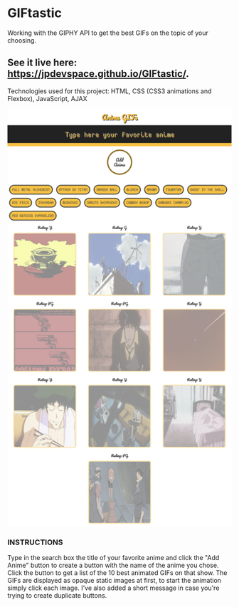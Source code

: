 # GIFtastic
Working with the GIPHY API to get the best GIFs on the topic of your choosing. 

## See it live here: https://jpdevspace.github.io/GIFtastic/.

Technologies used for this project: HTML, CSS (CSS3 animations and Flexbox), JavaScript, AJAX

![alt text][screenshot]

[screenshot]: https://github.com/jpdevspace/GIFtastic/blob/master/assets/imgs/screenshot.png "Game Screenshot"

### INSTRUCTIONS

Type in the search box the title of your favorite anime and click the "Add Anime" button to create a button with the name of the anime you chose. Click the button to get a list of the 10 best animated GIFs on that show. The GIFs are displayed as opaque static images at first, to start the animation simply click each image. I've also added a short message in case you're trying to create duplicate buttons.
